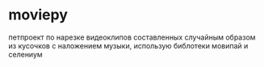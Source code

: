 # moviepy
петпроект по нарезке видеоклипов составленных случайным образом из кусочков с наложением музыки, использую библотеки мовипай и селениум
